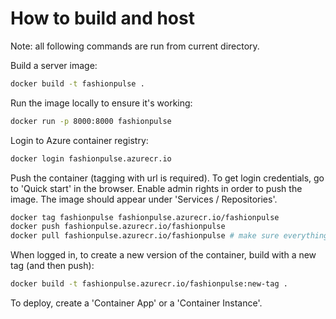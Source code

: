 # How to build and host

Note: all following commands are run from current directory.

Build a server image:

```bash
docker build -t fashionpulse .
```

Run the image locally to ensure it's working:

```bash
docker run -p 8000:8000 fashionpulse
```

Login to Azure container registry:

```bash
docker login fashionpulse.azurecr.io
```

Push the container (tagging with url is required). To get login credentials, go to 'Quick start' in the browser. Enable admin rights in order to push the image. The image should appear under 'Services / Repositories'.

```bash
docker tag fashionpulse fashionpulse.azurecr.io/fashionpulse 
docker push fashionpulse.azurecr.io/fashionpulse
docker pull fashionpulse.azurecr.io/fashionpulse # make sure everything is ok (image must be up-to-date)
```

When logged in, to create a new version of the container, build with a new tag (and then push):

```bash
docker build -t fashionpulse.azurecr.io/fashionpulse:new-tag .
```

To deploy, create a 'Container App' or a 'Container Instance'.

